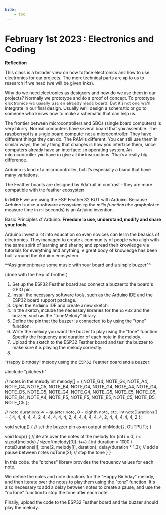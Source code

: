 ```yaml
---
hide:
    - toc
---
```


# February 1st 2023 : Electronics and Coding

**Reflection**



This class is a broader view on how to face electronics and how to use electronics for our projects. The more technical parts are up to us to research if we need (we will be given links). 

Why do we need electronics as designers and how do we use them in our projects? 
Normally we prototype and do a proof of concept. 
To prototype electronics we usually use an already made board. But it’s not one we’ll integrate in our final design. Usually we’ll design a schematic or go to someone who knows how to make a schematic that can help us. 

The frontier between microcontrollers and SBCs (single board computers) is very blurry. Normal computers have several board that you assemble. The raspberrypi is a single board computer not a microcontroller. They have different things they can do. The RAM is different. You can still use them in similar ways, the only thing that changes is how you interface them, since computers already have an interface: an operating system. An microcontroller you have to give all the instructions. That’s a really big difference. 

Arduino is kind of a microcontroller, but it’s especially a brand that have many variations. 

The Feather boards are designed by Adafruit in contrast - they are more compatible with the feather ecosystem. 

In MDEF we are using the ESP Feather 32 BUT with Arduino. Because Arduino is also a software ecosystem eg the *milis function* (the graphplot to measure time in miliseconds)  is an Arduino invention. 

Basic Principles of Arduino: ****Freedom to use, understand, modify and share your tools.****

Arduino invest a lot into education so even novices can learn the beasics of electronics. 
They managed to create a community of people who aligh with the same spirit of learning and sharing and spread their knowledge via tutorials for everything and anything; A great body of knowledge has been built around the Arduino ecosystem.



^^Assignment:make some music with your board and a simple buzzer^^

(done with the help of brother) 

1. Set up the ESP32 Feather board and connect a buzzer to the board's GPIO pin.
2. Install the necessary software tools, such as the Arduino IDE and the ESP32 board support package.
3. Open the Arduino IDE and create a new sketch.
4. In the sketch, include the necessary libraries for the ESP32 and the buzzer, such as the "toneMelody" library.
5. Define the pin that the buzzer is connected to by using the "tone" function.
6. Write the melody you want the buzzer to play using the "tone" function. Specify the frequency and duration of each note in the melody.
7. Upload the sketch to the ESP32 Feather board and test the buzzer to make sure it is playing the melody correctly.
8. 

 "Happy Birthday" melody using the ESP32 Feather board and a buzzer:
 
#include "pitches.h"

// notes in the melody
int melody[] = {
  NOTE_G4, NOTE_G4, NOTE_A4, NOTE_G4, NOTE_C5, NOTE_B4, 
  NOTE_G4, NOTE_G4, NOTE_A4, NOTE_G4, NOTE_D5, NOTE_C5,
  NOTE_G4, NOTE_G4, NOTE_G5, NOTE_E5, NOTE_C5, NOTE_B4, NOTE_A4,
  NOTE_F5, NOTE_F5, NOTE_E5, NOTE_C5, NOTE_D5, NOTE_C5
};

// note durations: 4 = quarter note, 8 = eighth note, etc.
int noteDurations[] = {
  4, 4, 4, 4, 4, 2,
  4, 4, 4, 4, 4, 2,
  4, 4, 4, 4, 4, 4, 2,
  4, 4, 4, 4, 4, 2
};

void setup() {
  // set the buzzer pin as an output
  pinMode(2, OUTPUT);
}

void loop() {
  // iterate over the notes of the melody
  for (int i = 0; i < sizeof(melody) / sizeof(melody[0]); i++) {
    int duration = 1000 / noteDurations[i];
    tone(2, melody[i], duration);
    delay(duration * 1.3); // add a pause between notes
    noTone(2); // stop the tone
  }
}


In this code, the "pitches" library provides the frequency values for each note. 

We define the notes and note durations for the "Happy Birthday" melody, and then iterate over the notes to play them using the "tone" function. It's also necessary to add a delay between notes to create a pause, and use the "noTone" function to stop the tone after each note. 

Finally, upload the code to the ESP32 Feather board and the buzzer should play the melody.